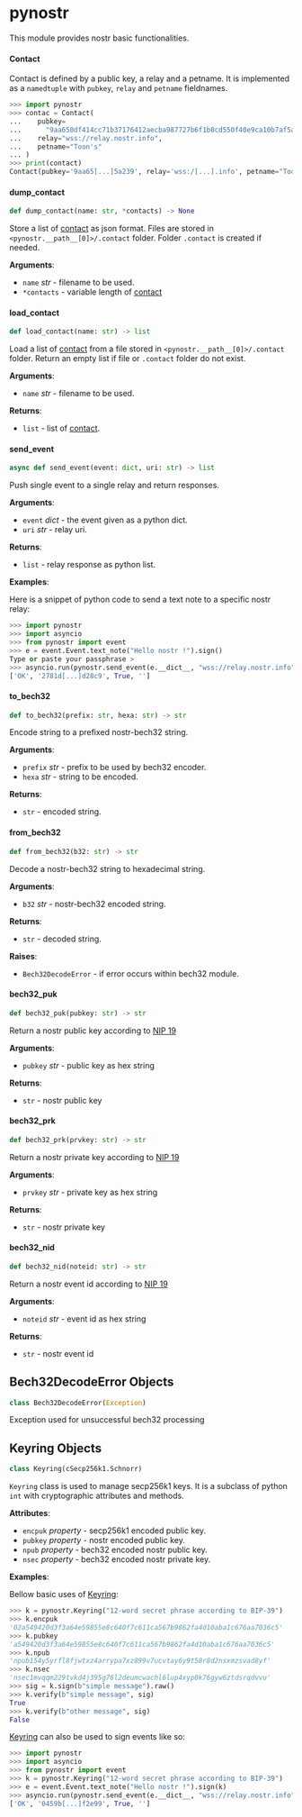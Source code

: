 <a id="pynostr"></a>

# pynostr

This module provides nostr basic functionalities.

<a id="pynostr.Contact"></a>

#### Contact

Contact is defined by a public key, a relay and a petname. It is implemented
as a `namedtuple` with `pubkey`, `relay` and `petname` fieldnames.
```python
>>> import pynostr
>>> contac = Contact(
...    pubkey=
...      "9aa650df414cc71b37176412aecba987727b6f1b8cd550f40e9ca10b7af5a239",
...    relay="wss://relay.nostr.info",
...    petname="Toon's"
... )
>>> print(contact)
Contact(pubkey='9aa65[...]5a239', relay='wss:/[...].info', petname="Toon's")
```

<a id="pynostr.dump_contact"></a>

#### dump\_contact

```python
def dump_contact(name: str, *contacts) -> None
```

Store a list of [contact](#pynostr.Contact) as json format. Files are stored in
`<pynostr.__path__[0]>/.contact` folder. Folder `.contact` is created if
needed.

**Arguments**:

- `name` _str_ - filename to be used.
- `*contacts` - variable length of [contact](#pynostr.Contact)

<a id="pynostr.load_contact"></a>

#### load\_contact

```python
def load_contact(name: str) -> list
```

Load a list of [contact](#pynostr.Contact) from a file stored in
`<pynostr.__path__[0]>/.contact` folder. Return an empty list if file or
`.contact` folder do not exist.

**Arguments**:

- `name` _str_ - filename to be used.

**Returns**:

- `list` - list of [contact](#pynostr.Contact).

<a id="pynostr.send_event"></a>

#### send\_event

```python
async def send_event(event: dict, uri: str) -> list
```

Push single event to a single relay and return responses.

**Arguments**:

- `event` _dict_ - the event given as a python dict.
- `uri` _str_ - relay uri.

**Returns**:

- `list` - relay response as python list.

**Examples**:

  Here is a snippet of python code to send a text note to a specific nostr
  relay:
  
  ```python
  >>> import pynostr
  >>> import asyncio
  >>> from pynostr import event
  >>> e = event.Event.text_note("Hello nostr !").sign()
  Type or paste your passphrase >
  >>> asyncio.run(pynostr.send_event(e.__dict__, "wss://relay.nostr.info"))
  ['OK', '2781d[...]d28c9', True, '']
  ```

<a id="pynostr.to_bech32"></a>

#### to\_bech32

```python
def to_bech32(prefix: str, hexa: str) -> str
```

Encode string to a prefixed nostr-bech32 string.

**Arguments**:

- `prefix` _str_ - prefix to be used by bech32 encoder.
- `hexa` _str_ - string to be encoded.

**Returns**:

- `str` - encoded string.

<a id="pynostr.from_bech32"></a>

#### from\_bech32

```python
def from_bech32(b32: str) -> str
```

Decode a nostr-bech32 string to hexadecimal string.

**Arguments**:

- `b32` _str_ - nostr-bech32 encoded string.

**Returns**:

- `str` - decoded string.

**Raises**:

- `Bech32DecodeError` - if error occurs within bech32 module.

<a id="pynostr.bech32_puk"></a>

#### bech32\_puk

```python
def bech32_puk(pubkey: str) -> str
```

Return a nostr public key according to [NIP 19](
https://github.com/nostr-protocol/nips/blob/master/19.md)

**Arguments**:

- `pubkey` _str_ - public key as hex string

**Returns**:

- `str` - nostr public key

<a id="pynostr.bech32_prk"></a>

#### bech32\_prk

```python
def bech32_prk(prvkey: str) -> str
```

Return a nostr private key according to [NIP 19](
https://github.com/nostr-protocol/nips/blob/master/19.md)

**Arguments**:

- `prvkey` _str_ - private key as hex string

**Returns**:

- `str` - nostr private key

<a id="pynostr.bech32_nid"></a>

#### bech32\_nid

```python
def bech32_nid(noteid: str) -> str
```

Return a nostr event id according to [NIP 19](
https://github.com/nostr-protocol/nips/blob/master/19.md)

**Arguments**:

- `noteid` _str_ - event id as hex string

**Returns**:

- `str` - nostr event id

<a id="pynostr.Bech32DecodeError"></a>

## Bech32DecodeError Objects

```python
class Bech32DecodeError(Exception)
```

Exception used for unsuccessful bech32 processing

<a id="pynostr.Keyring"></a>

## Keyring Objects

```python
class Keyring(cSecp256k1.Schnorr)
```

`Keyring` class is used to manage secp256k1 keys. It is a subclass of python
`int` with cryptographic attributes and methods.

**Attributes**:

- `encpuk` _property_ - secp256k1 encoded public key.
- `pubkey` _property_ - nostr encoded public key.
- `npub` _property_ - bech32 encoded nostr public key.
- `nsec` _property_ - bech32 encoded nostr private key.

**Examples**:

  Bellow basic uses of [Keyring](#pynostr.Keyring):
  
  ```python
  >>> k = pynostr.Keyring("12-word secret phrase according to BIP-39")
  >>> k.encpuk
  '02a549420d3f3a64e59855e8c640f7c611ca567b9862fa4d10aba1c676aa7036c5'
  >>> k.pubkey
  'a549420d3f3a64e59855e8c640f7c611ca567b9862fa4d10aba1c676aa7036c5'
  >>> k.npub
  'npub154y5yrfl8fjwtxz4arrypa7xz899v7ucvtay6y9t58r8d2nsxmzsvad8yf'
  >>> k.nsec
  'nsec1mvqqm229tvkd4j395g76l2deumcwachl6lup4xyp0k76gyw6ztdsrqdvvu'
  >>> sig = k.sign(b"simple message").raw()
  >>> k.verify(b"simple message", sig)
  True
  >>> k.verify(b"other message", sig)
  False
  ```
  
  [Keyring](#pynostr.Keyring) can also be used to sign events like so:
  
  ```python
  >>> import pynostr
  >>> import asyncio
  >>> from pynostr import event
  >>> k = pynostr.Keyring("12-word secret phrase according to BIP-39")
  >>> e = event.Event.text_note("Hello nostr !").sign(k)
  >>> asyncio.run(pynostr.send_event(e.__dict__, "wss://relay.nostr.info"))
  ['OK', '0459b[...]f2e99', True, '']
  ```

